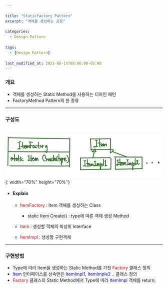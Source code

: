 ```yaml
---

title: "StaticFactory Pattern"
excerpt: "객체를 생성하는 공장" 

categories:
  - Design Pattern

tags:
  - [Design Pattern]

last_modified_at: 2021-08-15T08:06:00-05:00
---
```



### 개요
 - 객체를 생성하는 Static Method를 사용하는 디자인 패턴
 - FactoryMethod Pattern의 한 종류

---

### 구성도
　　![image](/assets/images/DesignPattern/StaticFactoryPattern.png){: width="70%" height="70%"}  

 - #### Explain
   - <span style="color:red">ItemFactory</span> : Item 객체를 생성하는 Class
     - static Item Create() : type에 따른 객체 생성 Method
     
   - <span style="color:red">Item</span> : 생성할 객체의 최상위 Interface
  
   - <span style="color:red">ItemImpl</span> : 생성할 구현객체

---
### 구현방법
 - Type에 따라 Item을 생성하는 Static Method를 가진 <span style="color:red">Factory</span> 클래스 정의
 - <span style="color:blue">Item</span> 인터페이스를 상속받은 <span style="color:blue">ItemImpl1</span>, <span style="color:blue">ItemImple2</span> .. 클래스 정의
 - <span style="color:red">Factory</span> 클래스의 Static Method에서 Type에 따라 <span style="color:blue">ItemImpl</span> 객체를 return;
